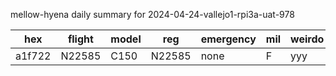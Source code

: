 mellow-hyena daily summary for 2024-04-24-vallejo1-rpi3a-uat-978

|hex|flight|model|reg|emergency|mil|weirdo|
|--|--|--|--|--|--|--|
|a1f722|N22585|C150|N22585|none|F|yyy|
